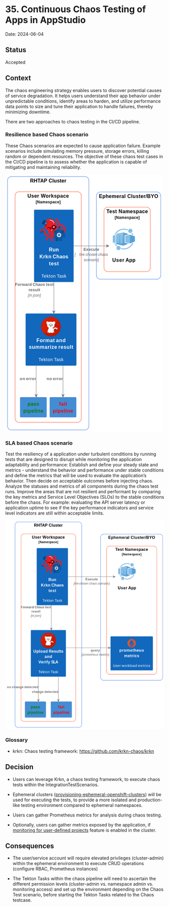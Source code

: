 # 35. Continuous Chaos Testing of Apps in AppStudio

Date: 2024-06-04

## Status

Accepted

## Context

The chaos engineering strategy enables users to discover potential causes of service degradation. It helps users understand their app behavior under unpredictable conditions, identify areas to harden, and utilize performance data points to size and tune their application to handle failures, thereby minimizing downtime.

There are two approaches to chaos testing in the CI/CD pipeline.

### Resilience based Chaos scenario

These Chaos scenarios are expected to cause application failure. Example scenarios include simulating memory pressure, storage errors, killing random or dependent resources. The objective of these chaos test cases in the CI/CD pipeline is to assess whether the application is capable of mitigating and maintaining reliability.

![Architecture diagram of Resilience based Chaos test scenario](../diagrams/ADR-0035/chaos-resilience.png "Architecture diagram of Resilience based Chaos test scenario")

### SLA based Chaos scenario

Test the resiliency of a application under turbulent conditions by running tests that are designed to disrupt while monitoring the application adaptability and performance:
Establish and define your steady state and metrics - understand the behavior and performance under stable conditions and define the metrics that will be used to evaluate the application’s behavior. Then decide on acceptable outcomes before injecting chaos.
Analyze the statuses and metrics of all components during the chaos test runs.
Improve the areas that are not resilient and performant by comparing the key metrics and Service Level Objectives (SLOs) to the stable conditions before the chaos. For example: evaluating the API server latency or application uptime to see if the key performance indicators and service level indicators are still within acceptable limits.

![Architecture diagram of SLA based Chaos test scenario](../diagrams/ADR-0035/chaos-sla.png "Architecture diagram of SLA based Chaos test scenario")


### Glossary

- krkn: Chaos testing framework: <https://github.com/krkn-chaos/krkn>

## Decision

* Users can leverage Krkn, a chaos testing framework, to execute chaos tests within the IntegrationTestScenarios.

* Ephemeral clusters ([provisioning-ephemeral-openshift-clusters](https://github.com/konflux-ci/architecture/pull/172)) will be used for executing the tests, to provide a more isolated and production-like testing environment compared to ephemeral namespaces.

* Users can gather Prometheus metrics for analysis during chaos testing.

* Optionally, users can gather metrics exposed by the application, if [monitoring for user-defined projects](https://docs.openshift.com/container-platform/4.15/observability/monitoring/enabling-monitoring-for-user-defined-projects.html#accessing-metrics-from-outside-cluster_enabling-monitoring-for-user-defined-projects) feature is enabled in the cluster.

## Consequences

* The user/service account will require elevated privileges (cluster-admin) within the ephemeral environment to execute CRUD operations (configure RBAC,  Prometheus instances) 

* The Tekton Tasks within the chaos pipeline will need to ascertain the different permission levels  (cluster-admin vs. namespace admin vs. monitoring access) and set up the environment depending on the Chaos Test scenario, before starting the Tekton Tasks related to the Chaos testcase.